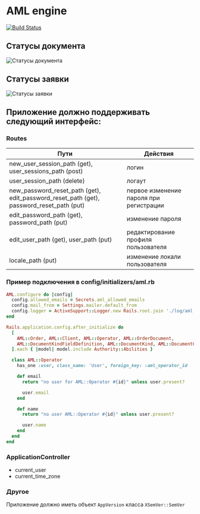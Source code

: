 # AML engine

[![Build Status](https://travis-ci.org/alfagen/aml-engine.svg?branch=master)](https://travis-ci.org/alfagen/aml-engine)


## Статусы документа

![Статусы документа](https://github.com/alfagen/aml-engine/blob/master/doc/aml_order_documents_workflow.png?raw=true)

## Статусы заявки

![Статусы заявки](https://github.com/alfagen/aml-engine/blob/master/doc/aml_orders_workflow.png?raw=true)

## Приложение должно поддерживать следующий интерфейс:

### Routes

| Пути                                                                                     | Действия                               |
|------------------------------------------------------------------------------------------|----------------------------------------|
| new_user_session_path (get), user_sessions_path (post)                                   | логин                                  |
| user_session_path (delete)                                                               | логаут                                 |
| new_password_reset_path (get), edit_password_reset_path (get), password_reset_path (put) | первое изменение пароля при регистрации|
| edit_password_path (get), password_path (put)                                            | изменение пароля                       |
| edit_user_path (get), user_path (put)                                                    | редактирование профиля пользователя    |
| locale_path (put)                                                                        | изменение локали пользователя          |


### Пример подключения в config/initializers/aml.rb

```ruby
AML.configure do |config|
  config.allowed_emails = Secrets.aml_allowed_emails
  config.mail_from = Settings.mailer.default_from
  config.logger = ActiveSupport::Logger.new Rails.root.join './log/aml.log'
end

Rails.application.config.after_initialize do
  [
    AML::Order, AML::Client, AML::Operator, AML::OrderDocument,
    AML::DocumentKindFieldDefinition, AML::DocumentKind, AML::DocumentGroup, AML::DocumentField
  ].each { |model| model.include Authority::Abilities }

  class AML::Operator
    has_one :user, class_name: 'User', foreign_key: :aml_operator_id

    def email
      return "no user for AML::Operator #{id}" unless user.present?

      user.email
    end

    def name
      return "no user AML::Operator #{id}" unless user.present?

      user.name
    end
  end
end
```

### ApplicationController

* current_user
* current_time_zone

### Другое

Приложение должно иметь объект `AppVersion` класса `XSemVer::SemVer`
